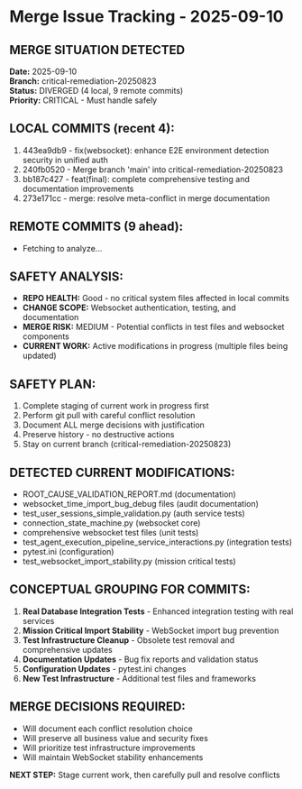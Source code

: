 # Merge Issue Tracking - 2025-09-10

## MERGE SITUATION DETECTED
**Date:** 2025-09-10  
**Branch:** critical-remediation-20250823  
**Status:** DIVERGED (4 local, 9 remote commits)  
**Priority:** CRITICAL - Must handle safely

## LOCAL COMMITS (recent 4):
1. 443ea9db9 - fix(websocket): enhance E2E environment detection security in unified auth
2. 240fb0520 - Merge branch 'main' into critical-remediation-20250823  
3. bb187c427 - feat(final): complete comprehensive testing and documentation improvements
4. 273e171cc - merge: resolve meta-conflict in merge documentation

## REMOTE COMMITS (9 ahead):
- Fetching to analyze...

## SAFETY ANALYSIS:
- **REPO HEALTH:** Good - no critical system files affected in local commits
- **CHANGE SCOPE:** Websocket authentication, testing, and documentation  
- **MERGE RISK:** MEDIUM - Potential conflicts in test files and websocket components
- **CURRENT WORK:** Active modifications in progress (multiple files being updated)

## SAFETY PLAN:
1. Complete staging of current work in progress first
2. Perform git pull with careful conflict resolution
3. Document ALL merge decisions with justification
4. Preserve history - no destructive actions
5. Stay on current branch (critical-remediation-20250823)

## DETECTED CURRENT MODIFICATIONS:
- ROOT_CAUSE_VALIDATION_REPORT.md (documentation)
- websocket_time_import_bug_debug files (audit documentation) 
- test_user_sessions_simple_validation.py (auth service tests)
- connection_state_machine.py (websocket core)
- comprehensive websocket test files (unit tests)
- test_agent_execution_pipeline_service_interactions.py (integration tests)
- pytest.ini (configuration)
- test_websocket_import_stability.py (mission critical tests)

## CONCEPTUAL GROUPING FOR COMMITS:
1. **Real Database Integration Tests** - Enhanced integration testing with real services
2. **Mission Critical Import Stability** - WebSocket import bug prevention
3. **Test Infrastructure Cleanup** - Obsolete test removal and comprehensive updates  
4. **Documentation Updates** - Bug fix reports and validation status
5. **Configuration Updates** - pytest.ini changes
6. **New Test Infrastructure** - Additional test files and frameworks

## MERGE DECISIONS REQUIRED:
- Will document each conflict resolution choice
- Will preserve all business value and security fixes
- Will prioritize test infrastructure improvements
- Will maintain WebSocket stability enhancements

**NEXT STEP:** Stage current work, then carefully pull and resolve conflicts